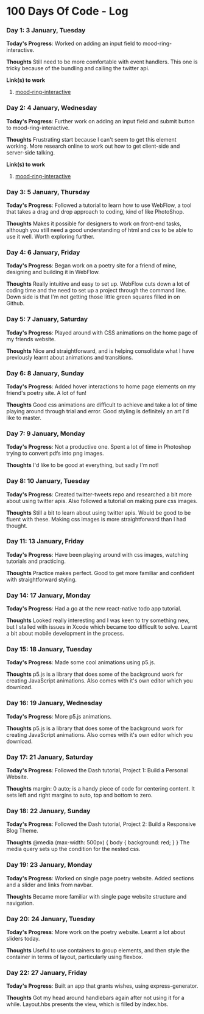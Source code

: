 # 100 Days Of Code - Log

### Day 1: 3 January, Tuesday

**Today's Progress**: Worked on adding an input field to mood-ring-interactive.

**Thoughts** Still need to be more comfortable with event handlers. This one is tricky because of the bundling and calling the twitter api.

**Link(s) to work**
1. [mood-ring-interactive](https://github.com/martybutts/mood-ring-interactive)


### Day 2: 4 January, Wednesday

**Today's Progress**: Further work on adding an input field and submit button to mood-ring-interactive.

**Thoughts** Frustrating start because I can't seem to get this element working. More research online to work out how to get client-side and server-side talking.

**Link(s) to work**
1. [mood-ring-interactive](https://github.com/martybutts/mood-ring-interactive)


### Day 3: 5 January, Thursday

**Today's Progress**: Followed a tutorial to learn how to use WebFlow, a tool that takes a drag and drop approach to coding, kind of like PhotoShop.

**Thoughts** Makes it possible for designers to work on front-end tasks, although you still need a good understanding of html and css to be able to use it well. Worth exploring further.


### Day 4: 6 January, Friday

**Today's Progress**: Began work on a poetry site for a friend of mine, designing and building it in WebFlow.

**Thoughts** Really intuitive and easy to set up. WebFlow cuts down a lot of coding time and the need to set up a project through the command line. Down side is that I'm not getting those little green squares filled in on Github.


### Day 5: 7 January, Saturday

**Today's Progress**: Played around with CSS animations on the home page of my friends website.

**Thoughts** Nice and straightforward, and is helping consolidate what I have previously learnt about animations and transitions.


### Day 6: 8 January, Sunday

**Today's Progress**: Added hover interactions to home page elements on my friend's poetry site. A lot of fun!

**Thoughts** Good css animations are difficult to achieve and take a lot of time playing around through trial and error. Good styling is definitely an art I'd like to master.


### Day 7: 9 January, Monday

**Today's Progress**: Not a productive one. Spent a lot of time in Photoshop trying to convert pdfs into png images.

**Thoughts** I'd like to be good at everything, but sadly I'm not!


### Day 8: 10 January, Tuesday

**Today's Progress**: Created twitter-tweets repo and researched a bit more about using twitter apis. Also followed a tutorial on making pure css images.

**Thoughts** Still a bit to learn about using twitter apis. Would be good to be fluent with these. Making css images is more straightforward than I had thought.

### Day 11: 13 January, Friday

**Today's Progress**: Have been playing around with css images, watching tutorials and practicing.

**Thoughts** Practice makes perfect. Good to get more familiar and confident with straightforward styling.


### Day 14: 17 January, Monday

**Today's Progress**: Had a go at the new react-native todo app tutorial.

**Thoughts** Looked really interesting and I was keen to try something new, but I stalled with issues in Xcode which became too difficult to solve. Learnt a bit about mobile development in the process.


### Day 15: 18 January, Tuesday

**Today's Progress**: Made some cool animations using p5.js.

**Thoughts** p5.js is a library that does some of the background work for creating JavaScript animations. Also comes with it's own editor which you download.


### Day 16: 19 January, Wednesday

**Today's Progress**: More p5.js animations.

**Thoughts** p5.js is a library that does some of the background work for creating JavaScript animations. Also comes with it's own editor which you download.


### Day 17: 21 January, Saturday

**Today's Progress**: Followed the Dash tutorial, Project 1: Build a Personal Website.

**Thoughts** margin: 0 auto; is a handy piece of code for centering content. It sets left and right margins to auto, top and bottom to zero.


### Day 18: 22 January, Sunday

**Today's Progress**: Followed the Dash tutorial, Project 2: Build a Responsive Blog Theme.

**Thoughts**
@media (max-width: 500px) {
      body {
        background: red;
      }
    }
The media query sets up the condition for the nested css.


### Day 19: 23 January, Monday

**Today's Progress**: Worked on single page poetry website. Added sections and a slider and links from navbar.

**Thoughts** Became more familiar with single page website structure and navigation.


### Day 20: 24 January, Tuesday

**Today's Progress**: More work on the poetry website. Learnt a lot about sliders today.

**Thoughts** Useful to use containers to group elements, and then style the container in terms of layout, particularly using flexbox.


### Day 22: 27 January, Friday

**Today's Progress**: Built an app that grants wishes, using express-generator.

**Thoughts** Got my head around handlebars again after not using it for a while. Layout.hbs presents the view, which is filled by index.hbs.
